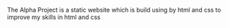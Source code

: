 The Alpha Project is a static website which is build using by html and css to improve my skills in html and css
